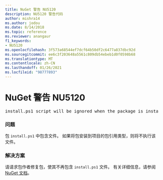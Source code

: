 ```yaml
---
title: NuGet 警告 NU5120
description: NU5120 警告代码
author: mishra14
ms.author: jodou
ms.date: 8/14/2018
ms.topic: reference
ms.reviewer: anangaur
f1_keywords:
- NU5120
ms.openlocfilehash: 3f573a68544ef7dcf64b50df2c6477a837dbc92d
ms.sourcegitcommit: ee6c3f203648a5561c809db54ebeb1d0f0598b68
ms.translationtype: MT
ms.contentlocale: zh-CN
ms.lasthandoff: 01/26/2021
ms.locfileid: "98777893"
---
```

# <a name="nuget-warning-nu5120"></a>NuGet 警告 NU5120
<pre>install.ps1 script will be ignored when the package is installed after the migration.</pre>

### <a name="issue"></a>问题

包 `install.ps1` 中包含文件。 如果将包安装到项目的包引用类型，则将不执行该文件。


### <a name="solution"></a>解决方案

请请求包作者修复包，使其不再包含 `install.ps1` 文件。 有关详细信息，请参阅 [NuGet 文档](../../consume-packages/migrate-packages-config-to-package-reference.md)。
